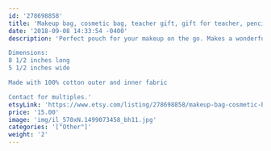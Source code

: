 ```yaml
---
id: '278698858'
title: 'Makeup bag, cosmetic bag, teacher gift, gift for teacher, pencil pouch'
date: '2018-09-08 14:33:54 -0400'
description: 'Perfect pouch for your makeup on the go. Makes a wonderful gift!

Dimensions:
8 1/2 inches long
5 1/2 inches wide

Made with 100% cotton outer and inner fabric

Contact for multiples.'
etsyLink: 'https://www.etsy.com/listing/278698858/makeup-bag-cosmetic-bag-teacher-gift?utm_source=synctostaticsite&utm_medium=api&utm_campaign=api'
price: '15.00'
image: 'img/il_570xN.1499073458_bh11.jpg'
categories: '["Other"]'
weight: '2'
---
```

